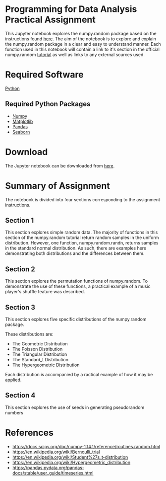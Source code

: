 # Programming for Data Analysis Practical Assignment
This Jupyter notebook explores the numpy.random package based on the instructions found [here](https://github.com/brianmcginley/ProgDA/raw/master/ProgDA_Assignment.pdf). The aim of the notebook is to explore and explain the numpy.random package in a clear and easy to understand manner. Each function used in this notebook will contain a link to it's section in the official numpy.random [tutorial](https://docs.scipy.org/doc/numpy-1.14.0/reference/routines.random.html) as well as links to any external sources used.

# Required Software
[Python](https://www.python.org/downloads/)

## Required Python Packages
- [Numpy](https://numpy.org/)
- [Matplotlib](https://matplotlib.org/)
- [Pandas](https://pandas.pydata.org/)
- [Seaborn](https://seaborn.pydata.org/)

# Download
The Jupyter notebook can be downloaded from [here](https://github.com/ANihill/prog-practical-assignment.git). 

# Summary of Assignment
The notebook is divided into four sections corresponding to the assignment instructions. 

## Section 1
This section explores simple random data. The majority of functions in this section of the numpy.random tutorial return random samples in the uniform distribution. However, one function, numpy.random.randn, returns samples in the standard normal distribution. As such, there are examples here demonstrating both distributions and the differences between them. 

## Section 2 
This section explores the permutation functions of numpy.random. To demonstrate the use of these functions, a practical example of a music player's shuffle feature was described.

## Section 3
This section explores five specific distributions of the numpy.random package.

These distributions are:
- The Geometric Distribution
- The Poisson Distribution
- The Triangular Distribution
- The Standard_t Distribution
- The Hypergeometric Distribution

Each distribution is accompanied by a ractical example of how it may be applied.

## Section 4
This section explores the use of seeds in generating pseudorandom numbers

# References 
- https://docs.scipy.org/doc/numpy-1.14.1/reference/routines.random.html
- https://en.wikipedia.org/wiki/Bernoulli_trial
- https://en.wikipedia.org/wiki/Student%27s_t-distribution
- https://en.wikipedia.org/wiki/Hypergeometric_distribution
- https://pandas.pydata.org/pandas-docs/stable/user_guide/timeseries.html
